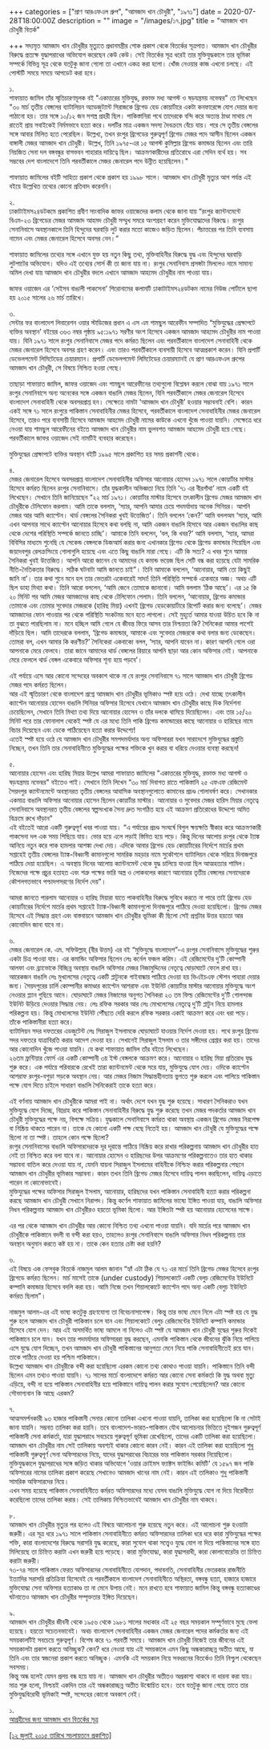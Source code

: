 +++
categories = ["প্রাণ আরএফএল গ্রুপ", "আমজাদ খান চৌধুরী", "১৯৭১"]
date = 2020-07-28T18:00:00Z
description = ""
image = "/images/১৭.jpg"
title = "আমজাদ খান চৌধুরী বিতর্ক"

+++
সদ্যমৃত আমজাদ খান চৌধুরীর মৃত্যুতে প্রধানমন্ত্রীর শোক প্রকাশ থেকে বিতর্কের সূত্রপাত। আমজাদ খান চৌধুরীর বিরুদ্ধে প্রত্যক্ষ যুদ্ধাপরাধের অভিযোগ করেছেন কেউ কেউ। সেই বিতর্কের সূত্র ধরেই তার মুক্তিযুদ্ধকালে তার ভূমিকা সম্পর্কে বিভিন্ন সূত্র থেকে যতটুকু জানা গেলো তা এখানে একত্র করা হলো। খোঁজ নেওয়ার কাজ এখনো চলছে। এই পোস্টটি সময়ে সময়ে আপডেট করা হবে।

১.  
শাফায়াত জামিল তাঁর স্মৃতিচারণমূলক বই "একাত্তরের মুক্তিযুদ্ধ, রক্তাক্ত মধ্য আগস্ট ও ষড়যন্ত্রময় নভেম্বর" তে লিখেছেন "৩০ মার্চ তৃতীয় বেঙ্গলের ব্যাটালিয়ন অ্যাডজুট্যান্ট সিরাজকে ব্রিগেড হেড কোয়ার্টারে একটা কনফারেন্সে যোগ দেয়ার জন্য পাঠানো হয়। তার সঙ্গে ১০/১২ জন সশস্ত্র প্রহরী ছিল। পাকিস্তানিরা পথে তাদেরকে বন্দি করে অত্যন্ত ঠাণ্ডা মাথায় সে রাতেই প্রায় সবাইকেই নির্মমভাবে হত্যা করে। দলটির মাত্র একজন সদস্য দৈবক্রমে বেঁচে যায়। পরে সে তৃতীয় বেঙ্গলের সঙ্গে আবার মিলিত হতে পেরেছিল। উল্লেখ্য, তখন রংপুর ব্রিগেডের গুরুত্বপূর্ণ ব্রিগেড মেজর পদে আসীন ছিলেন একজন বাঙ্গালী মেজর আমজাদ খান চৌধুরী। উল্লেখ, তিনি ১৯৭৫-এর ১৫ আগস্ট কুমিল্লার ব্রিগেড কমান্ডার ছিলেন এবং তারি নিয়জিত সেনা দল বঙ্গবন্ধুর বাসভবন পাহারার দায়িত্বে ছিল। আক্রমণকারীদের প্রতিরোধে এরা সেদিন ব্যর্থ হয়। সব সম্ভবের দেশ বাংলাদেশে তিনি পরবর্তীকালে মেজর জেনারেল পদে উন্নীত হয়েছিলেন।"

শাফায়াত জামিলের বইটি সাহিত্য প্রকাশ থেকে প্রকাশ হয় ১৯৯৮ সালে। আমজাদ খান চৌধুরী মৃত্যুর আগ পর্যন্ত এই বইয়ে উল্লেখিত তথ্যের কোনো প্রতিবাদ করেননি।

২.  
ঢাকাটাইমস২৪ডটকমে প্রকাশিত প্রবীণ সাংবাদিক জাফর ওয়াজেদের কলাম থেকে জানা যায় “রংপুর ক্যান্টনমেন্টে বিএম-২৩ ব্রিগেডের মেজর আমজাদ আহমদ চৌধুরী সম্মুখ সমরে অংশগ্রহণ করেন মুক্তিযোদ্ধাদের বিরুদ্ধে। রংপুর সেনানিবাসে অবস্থানকালে তিনি হিন্দুদের ঘরবাড়ি লুট করার মতো কাজেও জড়িত ছিলেন। পঁচাত্তরের পর তিনি ব্যবসায় নামেন এবং মেজর জেনারেল হিসেবে অবসর নেন।“

শাফায়াত জামিলের তথ্যের সঙ্গে এখানে যুক্ত হয় নতুন কিছু তথ্য, মুক্তিবাহিনীর বিরুদ্ধে যুদ্ধ এবং হিন্দুদের ঘরবাড়ি লুটপাটের অভিযোগ। যদিও এই তথ্যের সোর্স কী তা জানা যায় না। রংপুর সেনানিবাস প্রসঙ্গটা মিললেও নামে সামান্য অমিল দেখা যায় আমজাদ খান চৌধুরীর বদলে এখানে আমজাদ আহমেদ চৌধুরীর নাম পাওয়া যায়।

জাফর ওয়াজেদ এর ‘সেইসব বাঙালী পাকসেনা’ শিরোনামের কলামটি ঢাকাটাইমস২৪ডটকম নামের নিউজ পোর্টালে ছাপা হয় ২০১৫ সালের ২৬ মার্চ তারিখে।

৩.  
সেন্টার ফর বাংলাদেশ লিবারেশন ওয়ার স্টাডিজের প্রধান এ এস এম শামছুল আরেফীন সম্পাদিত “মুক্তিযুদ্ধের প্রেক্ষাপটে ব্যক্তির অবস্থান’ বইয়ের ৩৬৩ নম্বর পৃষ্ঠায় ৯৫:১৯৭১ সরণীর অংশ হিসেবে একজন আমজাদ আহমেদ চৌধুরীর নাম পাওয়া যায়। যিনি ১৯৭১ সালে রংপুর সেনানিবাসে মেজর পদে কর্মরত ছিলেন এবং পরবর্তীকালে বাংলাদেশ সেনাবাহিনী থেকে মেজর জেনারেল হিসেবে অবসর গ্রহণ করেন। এবং তারও পরবর্তীকালে ব্যবসায়ী হিসেবে আত্মপ্রকাশ করেন। যিনি প্রপার্টি ডেভেলপমেন্ট লিমিটেডের চেয়ারম্যান। প্রপার্টি ডেভেলপমেন্ট লিমিটেডের চেয়ারম্যানই যে প্রাণ আরএফএল গ্রুপের আমজাদ খান চৌধুরী, সে বিষয়ে নিশ্চিত হওয়া গেছে।

তাছাড়া শাফায়াত জামিল, জাফর ওয়াজেদ এবং শামছুল আরেফীনের তথ্যগুলো বিশ্লেষন করলে বোঝা যায় ১৯৭১ সালে রংপুর সেনানিবাসে অন্য অনেকের সঙ্গে একজন বাঙালি মেজর ছিলেন, যিনি পরবর্তীকালে মেজর জেনারেল হিসেবে বাংলাদেশ সেনাবাহিনী থেকে অবসরপ্রাপ্ত হন। সেক্ষেত্রে নামটা ‘আমজাদ খান চৌধুরী’ হওয়ার সম্ভাবনাই বেশি। কারন একই সঙ্গে ৭১ সালে রংপুরে পাকিস্তান সেনাবাহিনীর মেজর হিসেবে, পরবর্তীকালে বাংলাদেশ সেনাবাহিনীর মেজর জেনারেল হিসেবে, তারও পরে ব্যবসায়ী হিসেবে আমজাদ আহমেদ চৌধুরী নামের কাউকে এখনো খুঁজে পাওয়া যায়নি। সেক্ষেত্রে ধরে নেওয়া যায় শামছুল আরেফীনের বইতে আমজাদ খান চৌধুরীর নাম ভুলবশত আমজাদ আহমেদ চৌধুরী হয়ে গেছে। পরবর্তীকালে জাফর ওয়াজেদ সেই নামটিই ব্যবহার করেছেন।

মুক্তিযুদ্ধের প্রেক্ষাপটে ব্যক্তির অবস্থান বইটি ১৯৯৫ সালে প্রকাশিত হয় সময় প্রকাশনী থেকে।

৪.  
মেজর জেনারেল হিসেবে অবসরপ্রাপ্ত বাংলাদেশ সেনাবাহিনীর অফিসার আনোয়ার হোসেন ১৯৭১ সালে কোয়ার্টার মাস্টার হিসেবে কর্মরত ছিলেন রংপুর সেনানিবাসে। তাঁর যুদ্ধকালীন অভিজ্ঞতা নিয়ে তিনি ’৭১ এর বীরগাঁথা’ নামে একটি বই লিখেছেন। সেখানে তিনি জানিয়েছেন “২২ মার্চ ১৯৭১। কোয়ার্টার মাস্টার হিসেবে তৎকালীন ব্রিগেড মেজর আমজাদ খান চৌধুরীকে টেলিফোন করলাম। আমি তাকে বললাম, ‘স্যার, আপনি আমার চেয়ে পদমর্যাদায় অনেক সিনিয়র। আপনি মেজর আর আমি ক্যাপ্টেন। থার্ড বেঙ্গলের সৈনিকরা খুবই উত্তেজিত’। তিনি বললেন ‘কেন?’ আমি বললঅম ‘স্যার, আমি এখন আপনার সাথে ক্যাপ্টেন আনোয়ার হিসেবে কথা বলছি না, আমি একজন বাঙালি হিসাবে আর একজন বাঙালির কাছ থেকে দেশের পরিস্থিতি সম্পর্কে জানতে চাচ্ছি’। আমাকে তিনি বললেন, ‘বল, কি খবর?’ আমি বললাম, ‘স্যার, আমরা বিবিসির মাধ্যমে শুনেছি যে সেকেন্ড বেঙ্গলকে ডিজআর্ম করার জন্য এখানকার ব্রিগেড থেকে ব্রিগেড কমান্ডার গিয়েছিল এবং জয়দেবপুর রেলক্রসিংয়ে গোলাগুলি হয়েছে এবং এতে কিছু বাঙালি মারা গেছে। এটি কি সত্য? এ খবর শুনে আমার সৈনিকরা খুবই উত্তেজিত। আপনি আরো জানেন যে আমাদের যে কমান্ড ভয়েজ ছিল সেটি বন্ধ করা হয়েছে যেটা সামরিক নীতি-নৈতিকতার বিরুদ্ধে। সঠিক ঘটনাটা আমি জানতে চাই”। তিনি আমাকে বললেন, ‘আনোয়ার, আমি তো কিছুই জানি না’। তার কথা শুনে মনে হল তার ভেতরটা একেবারেই সাদা! তিনি পরিস্থিতি সম্পর্কে একেবারে অজ্ঞ। অথচ এটি ছিল ডাহা মিথ্যা কথা। তিনি আরো বললেন, ‘আমি জেনে তোমাকে জানাবো। আমি বললাম ‘ঠিক আছে’। এর ১৫ কি ২০ মিনিট পর আমি মেজর আমজাদের কাছ থেকে টেলিফোন পেলাম। তিনি বললেন, ‘আনোয়ার, ব্রিগেড কমান্ডার তোমাকে এবং তোমার সুবেদার মেজরকে (হারিছ মিয়া) এখনই ব্রিগেড হেডকোয়ার্টারে রিপোর্ট করার জন্য বলেছে’। মেজর আমজাদের ফোন পাওয়ার পর থেকে পরিস্থিতি সংকটময় মনে হতে লাগলো। সেই মুহূর্তে আমার যাওয়া উচিত হবে কি না তা বুঝতে পারছিলাম না। মনে হচ্ছিল আমি গেলে যে জীবন্ত ফিরে আসব তার নিশ্চয়তা কি? সৈনিকেরা আমার পাশেই দাঁড়িয়ে ছিল। আমি তাদেরকে বললাম, ‘ব্রিগেড কমান্ডার, আমাকে এবং সুবেদার মেজরকে কথা বলার জন্য ডেকেছেন। তোমরা বল, এখন আমার কি করণীয়?’ সৈনিকেরা একবাক্যে বলল, ‘স্যার, আপনি যাবেন না। কারণ আপনি গেলে ওরা আপনাকে মেরে ফেলবে। তারা জানে আমাদের থার্ড বেঙ্গলের রিয়ারে আপনি ছাড়া আর কোন অফিসার নেই। আপনাকে মেরে ফেললে থার্ড বেঙ্গল একেবারে অফিসার শূন্য হয়ে পড়বে’।

এই পর্যায়ে এসে আর কোনো সন্দেহের অবকাশ থাকে না যে রংপুর সেনানিবাসে ৭১ সালে আমজাদ খান চৌধুরী ব্রিগেড মেজর পদে কর্মরত ছিলেন।  
আর এই স্মৃতিচারণ থেকে বাংলাদেশ প্রশ্নে আমজাদ খান চৌধুরীর ভূমিকাও স্পষ্ট হয়ে ওঠে। দেখা যাচ্ছে তৎকালীন ক্যাপ্টেন আনোয়ার হোসেন বাঙালি সিনিয়র অফিসার হিসেবে যেখানে আমজাদ খান চৌধুরীর কাছে দিক নির্দেশনা চেয়েছিলেন, সেখানে তিনি মিথ্যা তথ্য দিয়ে আনোয়ার হোসেন ও তাঁর দলকে থামিয়ে দিয়েছিলেন। এবং তার ১৫/২০ মিনিট পরে তার ফোনালাপ থেকেই স্পষ্ট যে এর মধ্যে তিনি পাকি ব্রিগেড কমান্ডারের কাছে আনোয়ার ও হারিছের নামে বিচার দিয়েছেন এবং ডেকে পাঠিয়েছেন হত্যা করার উদ্দেশ্যে!  
এতেই স্পষ্ট হয়ে ওঠে যে আমজাদ খান চৌধুরীর সমপদমর্যাদার অন্য অফিসাররা যখন সারাদেশে মুক্তিযুদ্ধের প্রস্তুতি নিচ্ছেন, তখন তিনি তার সেনাবাহিনীতে মুক্তিযুদ্ধের পক্ষের শক্তিকে খুন করার বা ধরিয়ে দেওয়ার ব্যবস্থা করছেন!

৫.  
আনোয়ার হোসেন এবং হারিছ মিয়ার উল্লেখ আমরা শাফায়াত জামিলের "একাত্তরের মুক্তিযুদ্ধ, রক্তাক্ত মধ্য আগস্ট ও ষড়যন্ত্রময় নভেম্বর" বইতেও পাই। সেখানে তিনি লিখেন “৩০ মার্চ দিবাগত রাতে পাকিস্তানি ২৫ এফএফ রেজিমেন্ট সৈয়দপুর ক্যান্টনমেন্টে অবস্থানরত তৃতীয় বেঙ্গলের আবাসিক অবস্থানগুলোতে কামানের প্রচণ্ড গোলাবর্ষণ করে। সেখানকার একমাত্র বাঙালি অফিসার আনোয়ার হোসেন ছিলেন কোয়ার্টার মাস্টার। আনোয়ার ও সুবেদার মেজর হারিস মিয়ার নেতৃত্বে সেনানিবাসে অবস্থানরত তৃতীয় বেঙ্গলের স্বল্পসংখ্যক সৈন্য দ্রুত সংগঠিত হয়ে এই আক্রমণ প্রতিরোধের উদ্দেশ্যে অমিত বিক্রমে রুখে দাঁড়ান”  
এই বইতেই আরো একটি গুরুত্বপূর্ণ খবর পাওয়া যায়। “এ পর্যায়ের প্রচণ্ড সংঘর্ষে বিপুল ক্ষয়ক্ষতি স্বীকার করে আক্রমণকারী পাকসেনা দল এক সময় পিছিয়ে যায়। ভোর হয়ে এলে লড়াই স্তিমিত হয়ে পড়ে। কিন্তু দিনের আলোয় রংপুর থেকে ট্যাঙ্ক আনিয়ে নতুন করে পাক হামলার আশঙ্কা দেখা দেয়। এদিকে আবার ব্রিগেড হেড কোয়ার্টারের নির্দেশে মার্চের প্রথম সপ্তাহেই তৃতীয় বেঙ্গলের ট্যাঙ্ক-বিধ্বংসী কামানগুলো সামরিক মহড়ার নামে সুকৌশলে ব্যাটালিয়ন থেকে সরিয়ে দিনাজপুরে পাঠিয়ে দেয়া হয়েছিল। এ অবস্থায় দিনের আলোয় ক্যান্টনমেন্ট থেকে যুদ্ধ চালিয়ে যাওয়া ছিল আত্মহত্যার শামিল। নিজেদের পক্ষে প্রচুর হতাহত এবং শত্রু পক্ষের ভারি অস্ত্র ও লোকবলের কারণে আনোয়ার তৃতীয় বেঙ্গলের সেনাদেরকে কৌশলগতভাবে পশ্চাদপসরণের নির্দেশ দেয়”।

আমরা জানতে পারলাম আনোয়ার ও হারিছ মিয়ারা যাতে পাকবাহিনীর বিরুদ্ধে সুবিধে করতে না পারে তাই ব্রিগেড হেড কোয়ার্টারের নির্দেশে মার্চের প্রথম সপ্তাহেই ট্যাঙ্ক-বিধ্বংসী কামানগুলো দিনাজপুরে পাঠিয়ে দেওয়া হয়েছিলো। ব্রিগেড মেজর হিসেবে এই সিদ্ধান্ত গ্রহণ এবং বাস্তবায়নে আমজাদ খান চৌধুরীর ভূমিকা কী ছিলো সেই প্রশ্নটার উত্তর হয়তো আর কোনোদিন জানা যাবে না।

৬.  
মেজর জেনারেল কে. এম. সফিউল্লাহ্ (বীর উত্তম) এর বই “মুক্তিযুদ্ধে বাংলাদেশ”-এ রংপুর সেনানিবাসে মুক্তিযুদ্ধের শুরুর একটা চিত্র পাওয়া যায়। এর কমান্ডিং অফিসার ছিলেন লেঃ কর্নেল ফজল করিম। এই রেজিমেন্টের দু’টি কোম্পানী আলফা এবং ব্র্যাভোকে বিচ্ছিন্ন অবস্থায় বাঙালি অফিসার মেজর নিজামুদ্দিনের নেতৃত্বে ঘোড়াঘাটে ফেলে রাখা হয়। আরেকজন বাঙালি লেঃ মুখলেসের নেতৃত্বে একটি প্লাটুনকে গাইবান্ধায় পাঠিয়ে দেওয়া হয় ভিএইচএফ স্টেশন পাহারা দেয়ার জন্য। সৈয়দপুরের চার্লি কোম্পানীর কমাণ্ডার ক্যাপ্টেন আশরাফ এবং ইউনিট কোয়ার্টার মাস্টার আনোয়ার মুক্তিযুদ্ধে অংশ নেওয়ার প্ল্যান গুছিয়ে আনে। ঘোড়াঘাটে মেজর নিজামের অনুগত সৈনিকরা ২৩ তম ফিল্ড রেজিমেন্টের দু’টি গোলন্দাজ ইউনিট উড়িয়ে দেওয়ার সিদ্ধান্ত নেয়। লেঃ রফিক সরকার আর লেঃ মোখলেসের নেতৃত্বে দু’টি প্লাটুন নিয়ে হামলার পরিকল্পনা হয়। কিন্তু মোখলেসের ইউনিট পৌঁছতে দেরি করলে রফিক সরকার একাই আক্রমণ করে এবং ধরা পড়ে। তাঁকে পাকিস্তানীরা হত্যা করে।  
ব্যাটালিয়ন সদর দফতরের এডজুটেন্ট লেঃ সিরাজুল ইসলামকে ঘোড়াঘাটে যাওয়ার নির্দেশ দেওয়া হয়। পথে রংপুর ব্রিগেড সদর দফতরে যাত্রাবিরতি করার আদেশ দেওয়া হয়। সেখানেই সিরাজুল ইসলাম ও তার সঙ্গীদের গ্রেপ্তার করা হয়। তাদের আর কোনোদিন খুঁজে পাওয়া যায়নি। যে কথা শাফায়াত জামিল তাঁর বইতে লিখেছেন।  
২৬তম ফ্রন্টিয়ার ফোর্স এর একটি কোম্পানী ৩য় ইস্ট বেঙ্গলকে আক্রমণ করে। আনোয়ার ও হারিছ মিয়া প্রতিরোধ যুদ্ধ শুরু করে। এক পর্যায়ে পরিবারকে রেখেই তারা ক্যান্টনমেন্ট থেকে সরে যায়, মুক্তিযুদ্ধে যোগ দেয়। ওদিকে ক্যাপ্টেন আশরাফ রংপুর-বগুড়া সড়কে অবস্থান নেয়। আর মেজর নিজাম সিদ্ধান্তহীনতায় ভুগতে শুরু করলে এবং পালিয়ে পাকিস্তান পক্ষে যোগ দিতে চাইলে সাধারণ বাঙালি সৈনিকেরাই তাকে হত্যা করে।

এই বর্ণনায় আমজাদ খান চৌধুরীকে আমরা পাই না। অর্থাৎ দেশে যখন যুদ্ধ শুরু হয়েছে। সাধারণ সৈনিকরাও যখন মুক্তিযুদ্ধে যোগ দিচ্ছে, বিদ্রোহ করে পাকিস্তান সেনাবাহিনীর বিরুদ্ধে যুদ্ধ শুরু করেছে তখন মেজর পদকর্তার আমজাদ খান চৌধুরী মুক্তিযুদ্ধের পক্ষে নয়, বিপক্ষে সক্রিয়। যুদ্ধকালে সেনানিবাসে কর্মরত থাকা অবস্থায় একজন ব্রিগেড মেজর নিরপেক্ষ বা নিষ্ক্রিয় থাকতে পারেন না। তাকে যে কোনো একটি পক্ষ বেছে নিতেই হয়। আমজাদ খান চৌধুরী যে মুক্তিযুদ্ধের পক্ষে ছিলো না তা স্পষ্ট। তাহলে কোন পক্ষে ছিলো?  
রংপুর সেনানিবাসের বাঙালি অফিসারদেরকে দূর দূরান্তে পাঠিয়ে নিষ্ক্রিয় করে রাখার পরিকল্পনায় আমজাদ খান চৌধুরীর হাত নেই তা নিশ্চিত করে বলা যাবে না। আনোয়ার হোসেন ও হারিছদের উপর আক্রমণের পরিকল্পনাতেও তার হাত থাকার সম্ভাবনা বাতিল করে দেওয়া যায় না, যেমনি যায়না সিরাজুল ইসলামের বাহিনীকে নিশ্চিহ্ন করার পরিকল্পনার পেছনে আমজাদ খান চৌধুরীর ভূমিকার সম্ভাবনা। কারন তখন তিনি ব্রিগেড মেজর হিসেবে দায়িত্ব পালন করছিলেন, দায়িত্ব এড়াতে পারেন না কোনোভাবেই।  
মুক্তিযুদ্ধের পক্ষের অফিসার সিরাজুল ইসলাম, আনোয়ার, হারিছদের যখন পাকিস্তান সেনাবাহিনী হত্যা করার পরিকল্পনা করছে আমজাদ খান চৌধুরী সেখানে নিরাপদ। কিন্তু কর্ণেল শাফায়াত জামিলের ভাষ্যে ইঙ্গিত পাওয়া যায়, বাঙালি অফিসার নিধন পরিকল্পনায় আমজাদ খান চৌধুরীরও হয়তো ভূমিকা ছিলো। আর ইঙ্গিতটা স্পষ্ট হয় আনোয়ার হোসেনের সাক্ষে।

এর পর থেকে আমজাদ খান চৌধুরীর আর কোনো নিশ্চিত তথ্য এখনো পাওয়া যায়নি। যদি মার্চের পরে আমজাদ খান চৌধুরীকে পাকিস্তানে বদলী বা বন্দী করা হয়ও, তাহলেও রংপুর সেনানিবাসে বাঙালি অফিসার নিধন পরিকল্পনায় তার অবস্থান অনুমান করতে কষ্ট হয় না। তাকে কেন হত্যার চেষ্টা করা হয়নি?

৬.  
এই বিষয়ে এক ফেসবুক বিতর্কে নাজমুল আলম জানান “হ্যাঁ এটা ঠিক যে ৭১ এর মার্চে তিনি ব্রিগেড মেজর হিসেবে রংপুর ব্রিগেডে কর্মরত ছিলেন। মার্চ মাসেই তাকে (under custody) শিয়ালকোটে একটি বেলুচ রেজিমেন্টের ইউনিটে কম্পানি কমান্ডার হিসেবে বদলি করা হয়। আমি নিজে তখন শিয়ালকোটে ক্যাপ্টেন পদে অন্য একটি বেলুচ ইউনিটে কর্মরত ছিলাম”।

নাজমুল আলম-এর এই ভাষ্য কতটুকু গ্রহণযোগ্য তা বিবেচনাসাপেক্ষ। কিন্তু তার ভাষ্য মেনে নিলে এটা স্পষ্ট হয় যে যুদ্ধ শুরু হলে আমজাদ খান চৌধুরী পাকিস্তান চলে যান এবং শিয়ালকোটে বেলুচ রেজিমেন্টের ইউনিটে কম্পানি কমান্ডার হিসেবে যোগ দেন। আর এই অসমর্থিত ভাষ্য আমলে না নিলেও এটা স্পষ্ট যে আমজাদ খান চৌধুরী যুদ্ধের শুরুর দিকেই পাকিস্তানে চলে যান। যখন তার পদমর্যাদার অফিসাররা যুদ্ধ করছেন, এমনকি পাকিস্তান থেকে জীবনের ঝুঁকি নিয়ে পালিয়ে এসে যুদ্ধে যোগ দিচ্ছেন, তখন আমজাদ খান চৌধুরী পাকিস্তানের আনুগত্য মেনে নিয়ে পাকি সেনাবাহিনীতেই রয়ে যান। তাকে পাঠিয়ে দেওয়া হয় পশ্চিম পাকিস্তানে।  
উল্লেখ্য আমজাদ খান চৌধুরীকে বন্দী করা হয়েছিলো এরকম কোনো তথ্য কোথাও পাওয়া যায়নি। পাকিস্তানে তিনি বন্দী ছিলেন এমন তথ্যও পাওয়া যায়নি। ৭১ সালের মার্চে বাংলাদেশে কর্মরত আর কোনো সেনা কর্মকর্তা কি যুদ্ধ অথবা মৃত্যু এড়িয়ে, বন্দী না হয়ে পাকিস্তান সেনাবাহিনীর হয়ে পাকিস্তানে দায়িত্ব পালন করার সুযোগ পেয়েছিলেন? আর কোনো সৌভাগ্যবান কি আছে এরকম?

৭.  
আত্মসমর্পনকারী ৯৩ হাজার পাকিস্তানী সেনার কোনো তালিকা এখনো পাওয়া যায়নি, তালিকা করা হয়েছিলো কি না সেটাই জানা যায়নি। সম্ভবত তালিকা করা হয়নি। তবে বাংলাদেশ-ভারত-পাকিস্তান যৌথ আলোচনার ভিত্তিতে দুইশজন গুরুত্বপূর্ণ পাকিস্তানী সেনা কর্মকর্তা, যারা যুদ্ধাপরাধে সবচেয়ে গুরুত্বপূর্ণ ভূমিকা রেখেছিলো, তাদের একটি তালিকা করা হয়েছিলো। আমজাদ খান চৌধুরীর নাম সেই তালিকায় অবশ্যই থাকার কোনো কারন নেই। কারন এই তালিকা করা হয়েছিলো শুধু পাকিস্তানী গুরুত্বপূর্ণ সেনা অফিসারদের নিয়ে, যাদের যুদ্ধাপরাধের বিচারের ভার পাকিস্তান সরকার নিয়েছিলো।  
মুক্তিযুদ্ধকালে যুদ্ধাপরাধের সঙ্গে জড়িত থাকার অভিযোগে 'ওয়ার ক্রাইমস ফ্যাক্টস ফাইন্ডিং কমিটি' যে ১৫৯৭ জন পাকি অফিসারের নামের তালিকা প্রকাশ করেছে সেখানেও আমজাদ খানের নাম নেই। কারন এই তালিকাও শুধু পাকিস্তানী সামরিক অফিসারদের নিয়ে।  
এখন সময় হয়েছে পাকিস্তান সেনাবাহিনীতে কর্মরত অফিসারদের মধ্যে যেসব বাঙালি মুক্তিযুদ্ধে যোগ না দিয়ে বিরোধীতা করেছিলো তাদের তালিকা করার। সেই তালিকায় নিশ্চিতভাবেই আমজাদ খান চৌধুরীর নাম থাকবে।

৮.  
আমজাদ খান চৌধুরীর মৃত্যুর পর হলেও এই বিষয়ে আলোচনা শুরু হয়েছে নতুন করে। এই আলোচনা শুরু হওয়াটা জরুরী। এর সূত্র ধরে ১৯৭১ সালে পাকিস্তান সেনাবাহিনীতে কর্মরত অফিসারদের তালিকা ধরে ধরে কারা মুক্তিযুদ্ধের পক্ষের শক্তি, কারা বাংলাদেশের বিরুদ্ধে সরাসরি যুদ্ধ করেছে, কারা সুযোগ থাকা সত্ত্বেও যুদ্ধে যোগ না দিয়ে পাকিস্তানের সঙ্গে হাত মিলিয়েছে তা চিহ্নিত করাটা এখন জরুরী হয়ে পড়েছে। কারা মুক্তিযোদ্ধা, কারা যুদ্ধাপরাধী, কারা কোলাবোরেটর তা চিহ্নিত করাটা জরুরী।  
৭৩-৭৪ সালে পাকিস্তান ফেরত অফিসারদের সেনাবাহিনীতে যোগদান, পদাবনতি, সেনাবাহিনীর ভেতরকার রাজনীতি ইত্যাদির সরাসরি প্রতিক্রিয়া হিসেবেই যে পরবর্তীকালে বাংলাদেশ সেনাবাহিনীতে অস্থিরতা, বঙ্গবন্ধু হত্যা, হাজারে হাজারে মুক্তিযোদ্ধা সেনা অফিসার হত্যাকাণ্ড তা না মেনে উপায় নেই। মনে রাখতে হবে শাফায়াত জামিল কিন্তু বঙ্গবন্ধু হত্যাকাণ্ডের ঘটনাতেও আমজাদ খান চৌধুরীর সম্পৃক্ততার ইঙ্গিত দিয়েছেন।

৯.  
আমজাদ খান চৌধুরীর জীবনী থেকে ১৯৫৬ থেকে ১৯৮১ সালের মধ্যকার এই ২৫ বছর সময়কাল সম্পূর্ণভাবে মুছে ফেলা হয়েছে। হয়তো সচেতনভাবেই। অথচ বাংলাদেশ সেনাবাহিনীর একজন মেজর জেনারেল পদের কর্মকর্তার জন্য এই সময়কালটিই সবচেয়ে গুরুত্বপূর্ণ। বিশেষ করে ৭১ পরবর্তী সময়ে। আমজাদ খান চৌধুরী নিজেই তার জীবনের এই সময়কালটা প্রকাশ করতে অনিচ্ছুক? কেন? ধরে নেওয়া যায় এই সময়কালে এমন কিছু অন্ধকারাচ্ছন্ন অতীত আছে, যা তিনি এবং তার স্বজনেরা প্রকাশ করতে অনিচ্ছুক। এমনকি এই সময়কাল নিয়ে সবধরনের বিতর্কেও তিনি নিশ্চুপ থেকেছেন সবসময়।  
কিন্তু অন্ধ হলেই যেমন প্রলয় বন্ধ হয়ে যায় না। আমজাদ খান চৌধুরীর অতীতও অপ্রকাশ্য থাকবে না ধারনা করা যায়। মাত্র শুরু হলো, নিশ্চয়ই একদিন তার এই অন্ধকারাচ্ছন্ন অতীত উন্মোচিত হবে। তবে যতটুকু জানা গেছে তাতে তার মুক্তিযুদ্ধবিরোধী ভূমিকাই স্পষ্ট, সন্দেহের কোনো অবকাশ নেই।

১.  
[আগ্রহীদের জন্য আমজাদ খান বিতর্কের সূত্র](http://www.sachalayatan.com/yhoque/54727)

[\[১২ জুলাই ২০১৫ তারিখে সচলায়তনে প্রকাশিত\]](http://www.sachalayatan.com/nazrul_islam/54742)